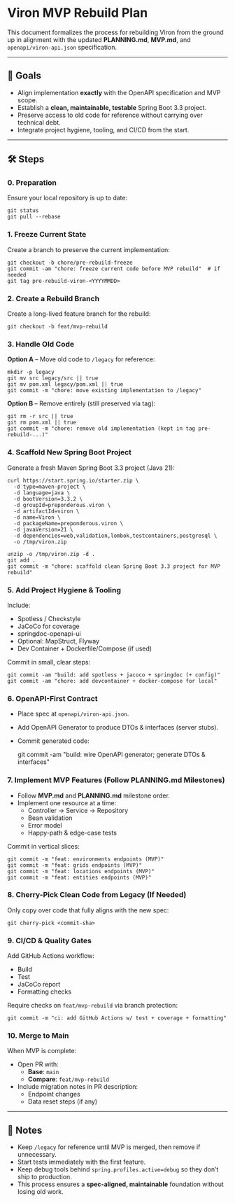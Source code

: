 # Viron MVP Rebuild Plan

This document formalizes the process for rebuilding Viron from the ground up in alignment with the updated **PLANNING.md**, **MVP.md**, and `openapi/viron-api.json` specification.

---

## 🎯 Goals

- Align implementation **exactly** with the OpenAPI specification and MVP scope.
- Establish a **clean, maintainable, testable** Spring Boot 3.3 project.
- Preserve access to old code for reference without carrying over technical debt.
- Integrate project hygiene, tooling, and CI/CD from the start.

---

## 🛠 Steps

### 0. Preparation
Ensure your local repository is up to date:

    git status
    git pull --rebase

### 1. Freeze Current State
Create a branch to preserve the current implementation:

    git checkout -b chore/pre-rebuild-freeze
    git commit -am "chore: freeze current code before MVP rebuild"  # if needed
    git tag pre-rebuild-viron-<YYYYMMDD>

### 2. Create a Rebuild Branch
Create a long-lived feature branch for the rebuild:

    git checkout -b feat/mvp-rebuild

### 3. Handle Old Code
**Option A** – Move old code to `/legacy` for reference:

    mkdir -p legacy
    git mv src legacy/src || true
    git mv pom.xml legacy/pom.xml || true
    git commit -m "chore: move existing implementation to /legacy"

**Option B** – Remove entirely (still preserved via tag):

    git rm -r src || true
    git rm pom.xml || true
    git commit -m "chore: remove old implementation (kept in tag pre-rebuild-...)"

### 4. Scaffold New Spring Boot Project
Generate a fresh Maven Spring Boot 3.3 project (Java 21):

    curl https://start.spring.io/starter.zip \
      -d type=maven-project \
      -d language=java \
      -d bootVersion=3.3.2 \
      -d groupId=preponderous.viron \
      -d artifactId=viron \
      -d name=Viron \
      -d packageName=preponderous.viron \
      -d javaVersion=21 \
      -d dependencies=web,validation,lombok,testcontainers,postgresql \
      -o /tmp/viron.zip

    unzip -o /tmp/viron.zip -d .
    git add .
    git commit -m "chore: scaffold clean Spring Boot 3.3 project for MVP rebuild"

### 5. Add Project Hygiene & Tooling
Include:
- Spotless / Checkstyle
- JaCoCo for coverage
- springdoc-openapi-ui
- Optional: MapStruct, Flyway
- Dev Container + Dockerfile/Compose (if used)

Commit in small, clear steps:

    git commit -am "build: add spotless + jacoco + springdoc (+ config)"
    git commit -am "chore: add devcontainer + docker-compose for local"

### 6. OpenAPI-First Contract
- Place spec at `openapi/viron-api.json`.
- Add OpenAPI Generator to produce DTOs & interfaces (server stubs).
- Commit generated code:

    git commit -am "build: wire OpenAPI generator; generate DTOs & interfaces"

### 7. Implement MVP Features (Follow PLANNING.md Milestones)
- Follow **MVP.md** and **PLANNING.md** milestone order.
- Implement one resource at a time:
  - Controller → Service → Repository
  - Bean validation
  - Error model
  - Happy-path & edge-case tests

Commit in vertical slices:

    git commit -m "feat: environments endpoints (MVP)"
    git commit -m "feat: grids endpoints (MVP)"
    git commit -m "feat: locations endpoints (MVP)"
    git commit -m "feat: entities endpoints (MVP)"

### 8. Cherry-Pick Clean Code from Legacy (If Needed)
Only copy over code that fully aligns with the new spec:

    git cherry-pick <commit-sha>

### 9. CI/CD & Quality Gates
Add GitHub Actions workflow:
- Build
- Test
- JaCoCo report
- Formatting checks

Require checks on `feat/mvp-rebuild` via branch protection:

    git commit -m "ci: add GitHub Actions w/ test + coverage + formatting"

### 10. Merge to Main
When MVP is complete:
- Open PR with:
  - **Base**: `main`
  - **Compare**: `feat/mvp-rebuild`
- Include migration notes in PR description:
  - Endpoint changes
  - Data reset steps (if any)

---

## 📌 Notes
- Keep `/legacy` for reference until MVP is merged, then remove if unnecessary.
- Start tests immediately with the first feature.
- Keep debug tools behind `spring.profiles.active=debug` so they don’t ship to production.
- This process ensures a **spec-aligned, maintainable** foundation without losing old work.

